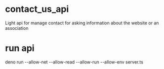 # contact_us_api

Light api for manage contact for asking information about the website or an association

# run api
deno run --allow-net --allow-read --allow-run --allow-env server.ts
